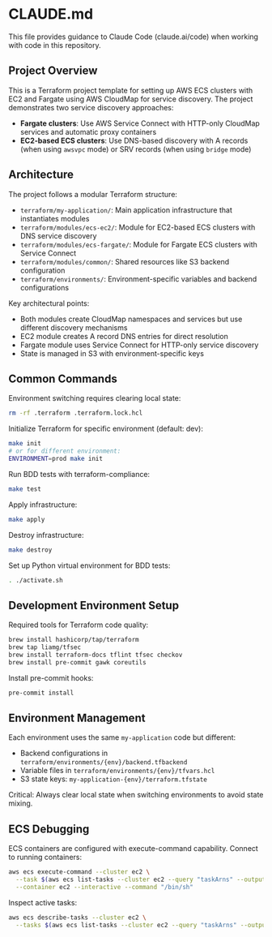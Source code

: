 # CLAUDE.md

This file provides guidance to Claude Code (claude.ai/code) when working with code in this repository.

## Project Overview

This is a Terraform project template for setting up AWS ECS clusters with EC2 and Fargate using AWS CloudMap for service discovery. The project demonstrates two service discovery approaches:

- **Fargate clusters**: Use AWS Service Connect with HTTP-only CloudMap services and automatic proxy containers
- **EC2-based ECS clusters**: Use DNS-based discovery with A records (when using `awsvpc` mode) or SRV records (when using `bridge` mode)

## Architecture

The project follows a modular Terraform structure:

- `terraform/my-application/`: Main application infrastructure that instantiates modules
- `terraform/modules/ecs-ec2/`: Module for EC2-based ECS clusters with DNS service discovery
- `terraform/modules/ecs-fargate/`: Module for Fargate ECS clusters with Service Connect
- `terraform/modules/common/`: Shared resources like S3 backend configuration
- `terraform/environments/`: Environment-specific variables and backend configurations

Key architectural points:
- Both modules create CloudMap namespaces and services but use different discovery mechanisms
- EC2 module creates A record DNS entries for direct resolution
- Fargate module uses Service Connect for HTTP-only service discovery
- State is managed in S3 with environment-specific keys

## Common Commands

Environment switching requires clearing local state:
```bash
rm -rf .terraform .terraform.lock.hcl
```

Initialize Terraform for specific environment (default: dev):
```bash
make init
# or for different environment:
ENVIRONMENT=prod make init
```

Run BDD tests with terraform-compliance:
```bash
make test
```

Apply infrastructure:
```bash
make apply
```

Destroy infrastructure:
```bash
make destroy
```

Set up Python virtual environment for BDD tests:
```bash
. ./activate.sh
```

## Development Environment Setup

Required tools for Terraform code quality:
```bash
brew install hashicorp/tap/terraform
brew tap liamg/tfsec
brew install terraform-docs tflint tfsec checkov
brew install pre-commit gawk coreutils
```

Install pre-commit hooks:
```bash
pre-commit install
```

## Environment Management

Each environment uses the same `my-application` code but different:
- Backend configurations in `terraform/environments/{env}/backend.tfbackend`
- Variable files in `terraform/environments/{env}/tfvars.hcl`
- S3 state keys: `my-application-{env}/terraform.tfstate`

Critical: Always clear local state when switching environments to avoid state mixing.

## ECS Debugging

ECS containers are configured with execute-command capability. Connect to running containers:
```bash
aws ecs execute-command --cluster ec2 \
  --task $(aws ecs list-tasks --cluster ec2 --query "taskArns" --output text) \
  --container ec2 --interactive --command "/bin/sh"
```

Inspect active tasks:
```bash
aws ecs describe-tasks --cluster ec2 \
  --tasks $(aws ecs list-tasks --cluster ec2 --query "taskArns" --output text)
```